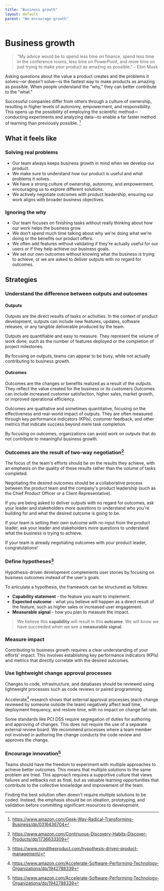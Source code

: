 ```yaml
---
title: "Business growth"
layout: default
parent: "We encourage growth"
---
```


# Business growth

> "My advice would be to spend less time on finance, spend less time in the conference rooms, less time on PowerPoint, and more time on just trying to make your product as amazing as possible." - Elon Musk

Asking questions about the value a product creates and the problems it solves—or doesn't solve—is the fastest way to make products as amazing as possible. When people understand the "why," they can better contribute to the "what."

Successful companies differ from others through a culture of ownership, resulting in higher levels of autonomy, empowerment, and responsibility. This opens up the possibility of employing the scientific method—conducting experiments and analyzing data—to enable a far faster method of learning than previously possible. [^the-geek-way]

## What it feels like

### Solving real problems

- Our team always keeps business growth in mind when we develop our product.
- We make sure to understand how our product is useful and what problems it solves.  
- We have a strong culture of ownership, autonomy, and empowerment, encouraging us to explore different solutions.
- We actively negotiate outcomes with product leadership, ensuring our work aligns with broader business objectives.

### Ignoring the why

- Our team focuses on finishing tasks without really thinking about how our work helps the business grow.
- We don't spend much time talking about why we're doing what we're doing or the benefits our product offers.
- We often add features without validating if they're actually useful for our users or if they help achieve our business goals.
- We set our own outcomes without knowing what the business is trying to achieve, or we are asked to deliver outputs with no regard for outcomes.

## Strategies

### Understand the difference between outputs and outcomes

#### Outputs

Outputs are the direct results of tasks or activities. In the context of product development, outputs can include new features, updates, software releases, or any tangible deliverable produced by the team.

Outputs are quantifiable and easy to measure. They represent the volume of work done, such as the number of features deployed or the completion of project milestones.

By focusing on outputs, teams can appear to be busy, while not actually contributing to business growth.

#### Outcomes

Outcomes are the changes or benefits realized as a result of the outputs. They reflect the value created for the business or its customers Outcomes can include increased customer satisfaction, higher sales, market growth, or improved operational efficiency.

Outcomes are qualitative and sometimes quantitative, focusing on the effectiveness and real-world impact of outputs. They are often measured through key performance indicators (KPIs), customer feedback, and other metrics that indicate success beyond mere task completion.

By focusing on outcomes, organizations can avoid work on outputs that do not contribute to meaningful business growth.

### Outcomes are the result of two-way negotiation[^continuous-discovery-habits]

The focus of the team's efforts should be on the results they achieve, with an emphasis on the quality of these results rather than the volume of tasks completed.

Negotiating the desired outcomes should be a collaborative process between the product team and the company's product leadership (such as the Chief Product Officer or a Client Representative).

If you are being asked to deliver outputs with no regard for outcomes, ask your leader and stakeholders more questions to understand who you're building for and what the desired outcome is going to be.

If your team is setting their own outcome with no input from the product leader, ask your leader and stakeholders more questions to understand what the business is trying to achieve.

If your team is already negotiating outcomes with your product leader, congratulations!

### Define hypotheses[^hypothesis-driven-development]

Hypothesis-driven development complements user stories by focusing on business outcomes instead of the user's goals.

To articulate a hypothesis, the framework can be structured as follows:

- **Capability statement** - the feature you want to implement.
- **Expected outcome** - what you believe will happen as a direct result of the feature, such as higher sales or increased user engagement.
- **Measurable signal** - how you plan to measure the impact.

> We believe this **capability** will result in this **outcome**. We will know we have succeeded when we see a **measurable signal**.

### Measure impact

Contributing to business growth requires a clear understanding of your efforts' impact. This involves establishing key performance indicators (KPIs) and metrics that directly correlate with the desired outcomes.

### Use lightweight change approval processes

Changes to code, infrastructure, and databases should be reviewed using lightweight processes such as code reviews or paired programming.

Accelerate[^accelerate] research shows that external approval processes (each change reviewed by someone outside the team) negatively affect lead time, deployment frequency, and restore time, with no impact on change fail rate.

Some standards like PCI DSS require segregation of duties for authoring and approving of changes. This does not require the use of a separate external review board. We recommend processes where a team member not involved in authoring the change conducts the code review and approves the change.

### Encourage innovation[^accelerate]

Teams should have the freedom to experiment with multiple approaches to achieve better outcomes. This means that multiple solutions to the same problem are tried. This approach requires a supportive culture that views failures and setbacks not as final, but as valuable learning opportunities that contribute to the collective knowledge and improvement of the team.

Finding the best solution often doesn't require multiple solutions to be coded. Instead, the emphasis should be on ideation, prototyping, and validation before committing significant resources to development.

[^accelerate]: <https://www.amazon.com/Accelerate-Software-Performing-Technology-Organizations/dp/1942788339>
[^the-geek-way]: <https://www.amazon.com/Geek-Way-Radical-Transforming-Business/dp/0316436704>
[^continuous-discovery-habits]: <https://www.amazon.com/Continuous-Discovery-Habits-Discover-Products/dp/1736633309>
[^hypothesis-driven-development]:<https://www.mindtheproduct.com/hypothesis-driven-product-management/>

